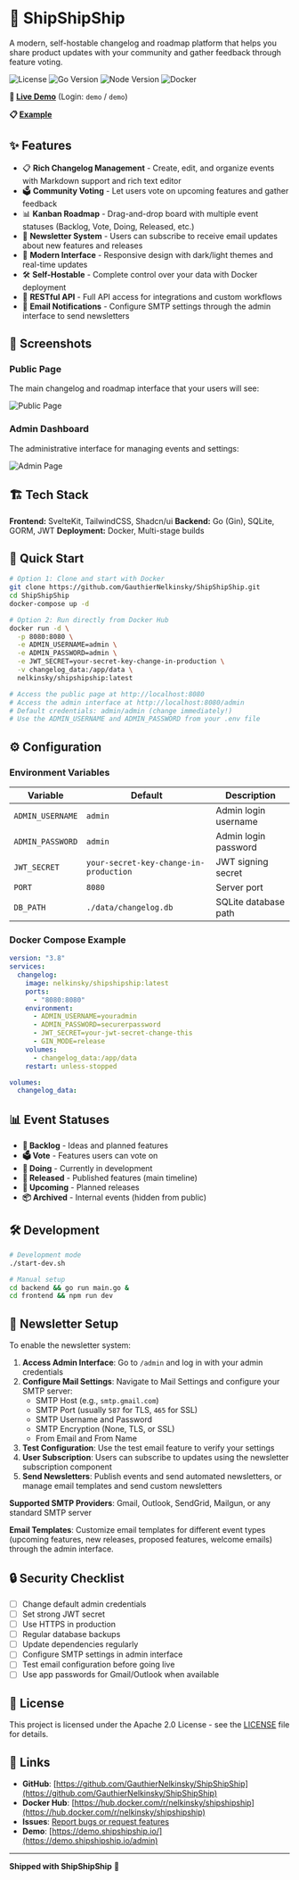 # 🚢 ShipShipShip

A modern, self-hostable changelog and roadmap platform that helps you share product updates with your community and gather feedback through feature voting.

![License](https://img.shields.io/badge/license-Apache%202.0-blue.svg)
![Go Version](https://img.shields.io/badge/go-1.21-blue.svg)
![Node Version](https://img.shields.io/badge/node-18+-green.svg)
![Docker](https://img.shields.io/badge/docker-ready-blue.svg)

**🔗 [Live Demo](https://demo.shipshipship.io/admin)** (Login: `demo` / `demo`)

**📋 [Example](https://changelog.chessload.com/)**


## ✨ Features

- 📋 **Rich Changelog Management** - Create, edit, and organize events with Markdown support and rich text editor
- 🗳️ **Community Voting** - Let users vote on upcoming features and gather feedback
- 📊 **Kanban Roadmap** - Drag-and-drop board with multiple event statuses (Backlog, Vote, Doing, Released, etc.)
- 📧 **Newsletter System** - Users can subscribe to receive email updates about new features and releases
- 🎨 **Modern Interface** - Responsive design with dark/light themes and real-time updates
- 🛠️ **Self-Hostable** - Complete control over your data with Docker deployment
- 🔌 **RESTful API** - Full API access for integrations and custom workflows
- 📮 **Email Notifications** - Configure SMTP settings through the admin interface to send newsletters

## 📸 Screenshots

### Public Page
The main changelog and roadmap interface that your users will see:

![Public Page](screenshots/public-page.png)

### Admin Dashboard
The administrative interface for managing events and settings:

![Admin Page](screenshots/admin-page.png)

## 🏗️ Tech Stack

**Frontend:** SvelteKit, TailwindCSS, Shadcn/ui
**Backend:** Go (Gin), SQLite, GORM, JWT
**Deployment:** Docker, Multi-stage builds

## 🚀 Quick Start

```bash
# Option 1: Clone and start with Docker
git clone https://github.com/GauthierNelkinsky/ShipShipShip.git
cd ShipShipShip
docker-compose up -d

# Option 2: Run directly from Docker Hub
docker run -d \
  -p 8080:8080 \
  -e ADMIN_USERNAME=admin \
  -e ADMIN_PASSWORD=admin \
  -e JWT_SECRET=your-secret-key-change-in-production \
  -v changelog_data:/app/data \
  nelkinsky/shipshipship:latest

# Access the public page at http://localhost:8080
# Access the admin interface at http://localhost:8080/admin
# Default credentials: admin/admin (change immediately!)
# Use the ADMIN_USERNAME and ADMIN_PASSWORD from your .env file
```

## ⚙️ Configuration

### Environment Variables

| Variable | Default | Description |
|----------|---------|-------------|
| `ADMIN_USERNAME` | `admin` | Admin login username |
| `ADMIN_PASSWORD` | `admin` | Admin login password |
| `JWT_SECRET` | `your-secret-key-change-in-production` | JWT signing secret |
| `PORT` | `8080` | Server port |
| `DB_PATH` | `./data/changelog.db` | SQLite database path |

### Docker Compose Example

```yaml
version: "3.8"
services:
  changelog:
    image: nelkinsky/shipshipship:latest
    ports:
      - "8080:8080"
    environment:
      - ADMIN_USERNAME=youradmin
      - ADMIN_PASSWORD=securerpassword
      - JWT_SECRET=your-jwt-secret-change-this
      - GIN_MODE=release
    volumes:
      - changelog_data:/app/data
    restart: unless-stopped

volumes:
  changelog_data:
```

## 📊 Event Statuses

- **📝 Backlog** - Ideas and planned features
- **🗳️ Vote** - Features users can vote on
- **🔄 Doing** - Currently in development
- **🚀 Released** - Published features (main timeline)
- **📅 Upcoming** - Planned releases
- **📦 Archived** - Internal events (hidden from public)

## 🛠️ Development

```bash
# Development mode
./start-dev.sh

# Manual setup
cd backend && go run main.go &
cd frontend && npm run dev
```

## 📧 Newsletter Setup

To enable the newsletter system:

1. **Access Admin Interface**: Go to `/admin` and log in with your admin credentials
2. **Configure Mail Settings**: Navigate to Mail Settings and configure your SMTP server:
   - SMTP Host (e.g., `smtp.gmail.com`)
   - SMTP Port (usually `587` for TLS, `465` for SSL)
   - SMTP Username and Password
   - SMTP Encryption (None, TLS, or SSL)
   - From Email and From Name
3. **Test Configuration**: Use the test email feature to verify your settings
4. **User Subscription**: Users can subscribe to updates using the newsletter subscription component
5. **Send Newsletters**: Publish events and send automated newsletters, or manage email templates and send custom newsletters

**Supported SMTP Providers**: Gmail, Outlook, SendGrid, Mailgun, or any standard SMTP server

**Email Templates**: Customize email templates for different event types (upcoming features, new releases, proposed features, welcome emails) through the admin interface.

## 🔒 Security Checklist

- [ ] Change default admin credentials
- [ ] Set strong JWT secret
- [ ] Use HTTPS in production
- [ ] Regular database backups
- [ ] Update dependencies regularly
- [ ] Configure SMTP settings in admin interface
- [ ] Test email configuration before going live
- [ ] Use app passwords for Gmail/Outlook when available

## 📝 License

This project is licensed under the Apache 2.0 License - see the [LICENSE](LICENSE) file for details.

## 🔗 Links

- **GitHub**: [https://github.com/GauthierNelkinsky/ShipShipShip](https://github.com/GauthierNelkinsky/ShipShipShip)
- **Docker Hub**: [https://hub.docker.com/r/nelkinsky/shipshipship](https://hub.docker.com/r/nelkinsky/shipshipship)
- **Issues**: [Report bugs or request features](https://github.com/GauthierNelkinsky/ShipShipShip/issues)
- **Demo**: [https://demo.shipshipship.io/](https://demo.shipshipship.io/admin)

---

**Shipped with ShipShipShip** 🚢
